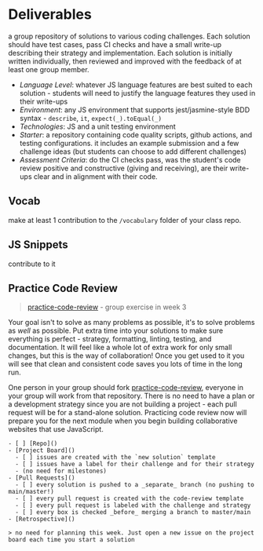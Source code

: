 # Deliverables

a group repository of solutions to various coding challenges. Each solution should have test cases, pass CI checks and have a small write-up describing their strategy and implementation. Each solution is initially written individually, then reviewed and improved with the feedback of at least one group member.

* _Language Level_: whatever JS language features are best suited to each solution - students will need to justify the language features they used in their write-ups
* _Environment_: any JS environment that supports jest/jasmine-style BDD syntax - `describe`, `it`, `expect(_).toEqual(_)`
* _Technologies_: JS and a unit testing environment
* _Starter_: a repository containing code quality scripts, github actions, and testing configurations. it includes an example submission and a few challenge ideas \(but students can choose to add different challenges\)
* _Assessment Criteria_: do the CI checks pass, was the student's code review positive and constructive \(giving and receiving\), are their write-ups clear and in alignment with their code.

## Vocab

make at least 1 contribution to the `/vocabulary` folder of your class repo.

## JS Snippets

contribute to it

## Practice Code Review

> [practice-code-review](https://github.com/hackyourfuturebelgium/practice-code-review) - group exercise in week 3

Your goal isn't to solve as many problems as possible, it's to solve problems as _well_ as possible. Put extra time into your solutions to make sure everything is perfect - strategy, formatting, linting, testing, and documentation. It will feel like a whole lot of extra work for only small changes, but this is the way of collaboration! Once you get used to it you will see that clean and consistent code saves you lots of time in the long run.

One person in your group should fork [practice-code-review](https://github.com/hackyourfuturebelgium/practice-code-review), everyone in your group will work from that repository. There is no need to have a plan or a development strategy since you are not building a project - each pull request will be for a stand-alone solution. Practicing code review now will prepare you for the next module when you begin building collaborative websites that use JavaScript.

```text
- [ ] [Repo]()
- [Project Board]()
  - [ ] issues are created with the `new solution` template
  - [ ] issues have a label for their challenge and for their strategy
  - (no need for milestones)
- [Pull Requests]()
  - [ ] every solution is pushed to a _separate_ branch (no pushing to main/master!)
  - [ ] every pull request is created with the code-review template
  - [ ] every pull request is labeled with the challenge and strategy
  - [ ] every box is checked _before_ merging a branch to master/main
- [Retrospective]()

> no need for planning this week. Just open a new issue on the project board each time you start a solution
```

